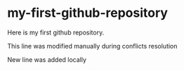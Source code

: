 # my-first-github-repository
Here is my first github repository.

This line was modified manually during conflicts resolution

New line was added locally
